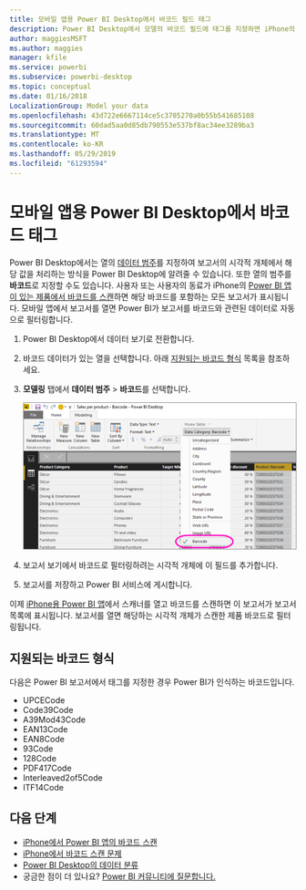```yaml
---
title: 모바일 앱용 Power BI Desktop에서 바코드 필드 태그
description: Power BI Desktop에서 모델의 바코드 필드에 태그를 지정하면 iPhone의 Power BI 앱에서 바코드에 대한 데이터를 자동으로 필터링할 수 있습니다.
author: maggiesMSFT
ms.author: maggies
manager: kfile
ms.service: powerbi
ms.subservice: powerbi-desktop
ms.topic: conceptual
ms.date: 01/16/2018
LocalizationGroup: Model your data
ms.openlocfilehash: 43d722e6667114ce5c3705270a0b55b541685108
ms.sourcegitcommit: 60dad5aa0d85db790553e537bf8ac34ee3289ba3
ms.translationtype: MT
ms.contentlocale: ko-KR
ms.lasthandoff: 05/29/2019
ms.locfileid: "61293594"
---
```

# <a name="tag-barcodes-in-power-bi-desktop-for-the-mobile-apps"></a>모바일 앱용 Power BI Desktop에서 바코드 태그

Power BI Desktop에서는 열의 [데이터 범주](desktop-data-categorization.md)를 지정하여 보고서의 시각적 개체에서 해당 값을 처리하는 방식을 Power BI Desktop에 알려줄 수 있습니다. 또한 열의 범주를 **바코드**로 지정할 수도 있습니다. 사용자 또는 사용자의 동료가 iPhone의 [Power BI 앱이 있는 제품에서 바코드를 스캔](consumer/mobile/mobile-apps-scan-barcode-iphone.md)하면 해당 바코드를 포함하는 모든 보고서가 표시됩니다. 모바일 앱에서 보고서를 열면 Power BI가 보고서를 바코드와 관련된 데이터로 자동으로 필터링합니다.

1. Power BI Desktop에서 데이터 보기로 전환합니다.
2. 바코드 데이터가 있는 열을 선택합니다. 아래 [지원되는 바코드 형식](#supported-barcode-formats) 목록을 참조하세요.
3. **모델링** 탭에서 **데이터 범주** > **바코드**를 선택합니다.
   
    ![데이터 범주 목록](media/desktop-mobile-barcodes/power-bi-desktop-barcode.png)
4. 보고서 보기에서 바코드로 필터링하려는 시각적 개체에 이 필드를 추가합니다.
5. 보고서를 저장하고 Power BI 서비스에 게시합니다.

이제 [iPhone용 Power BI 앱](consumer/mobile/mobile-iphone-app-get-started.md)에서 스캐너를 열고 바코드를 스캔하면 이 보고서가 보고서 목록에 표시됩니다. 보고서를 열면 해당하는 시각적 개체가 스캔한 제품 바코드로 필터링됩니다.

## <a name="supported-barcode-formats"></a>지원되는 바코드 형식
다음은 Power BI 보고서에서 태그를 지정한 경우 Power BI가 인식하는 바코드입니다. 

* UPCECode 
* Code39Code  
* A39Mod43Code 
* EAN13Code 
* EAN8Code  
* 93Code  
* 128Code 
* PDF417Code 
* Interleaved2of5Code 
* ITF14Code 

## <a name="next-steps"></a>다음 단계
* [iPhone에서 Power BI 앱의 바코드 스캔](consumer/mobile/mobile-apps-scan-barcode-iphone.md)
* [iPhone에서 바코드 스캔 문제](consumer/mobile/mobile-apps-scan-barcode-iphone.md#issues-with-scanning-a-barcode)
* [Power BI Desktop의 데이터 분류](desktop-data-categorization.md)  
* 궁금한 점이 더 있나요? [Power BI 커뮤니티에 질문합니다.](http://community.powerbi.com/)

